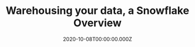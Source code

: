 ---
layout: post
title: Warehousing your data, a Snowflake Overview
description: Snowflake Overview
summary: Snowflake Overview
date: 2020-10-08T00:00:00.000Z
category: blog
comments: false
tags:
  - machine-learning
  - deep-learning
  - research-watch
  - software-engineering
  - neural-machine-translation
published: true
---